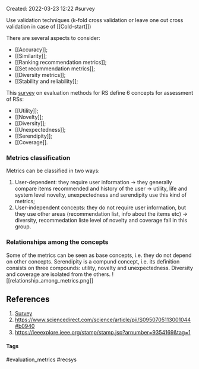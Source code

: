 Created: 2022-03-23 12:22
#survey

Use validation techniques (k-fold cross validation or leave one out cross validation in case of [[Cold-start]])

There are several aspects to consider:
- [[Accuracy]];
- [[Similarity]];
- [[Ranking recommendation metrics]];
- [[Set recommendation metrics]];
- [[Diversity metrics]];
- [[Stability and reliability]];

This [survey](https://link.springer.com/content/pdf/10.1007/s13042-017-0762-9.pdf) on evaluation methods for RS define 6 concepts for assessment of RSs:
- [[Utility]];
- [[Novelty]];
- [[Diversity]];
- [[Unexpectedness]];
- [[Serendipity]];
- [[Coverage]].

### Metrics classification
Metrics can be classified in two ways:
1. User-dependent: they require user information -> they generally compare items recommended and history of the user -> utility, life and system level novelty, unexpectedness and serendipity use this kind of metrics;
2. User-independent concepts: they do not require user information, but they use other areas (recommendation list, info about the items etc) -> diversity, recommedation liste level of novelty and coverage fall in this group.

### Relationships among the concepts
Some of the metrics can be seen as base concepts, i.e. they do not depend on other concepts. Serendipity is a compund concept, i.e. its definition consists on three compounds: utility, novelty and unexpectedness. Diversity and coverage are isolated from the others.
![[relationship_among_metrics.png]]


## References
1. [Survey](https://link.springer.com/content/pdf/10.1007/s13042-017-0762-9.pdf)
2. https://www.sciencedirect.com/science/article/pii/S0950705113001044#b0940
3. https://ieeexplore.ieee.org/stamp/stamp.jsp?arnumber=9354169&tag=1


#### Tags
#evaluation_metrics #recsys 
